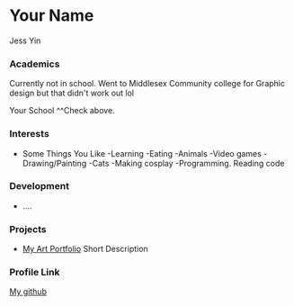 # Your Name
Jess Yin

### Academics
Currently not in school. Went to Middlesex Community college for Graphic design
 but that didn't work out lol

Your School
^^Check above.

### Interests

- Some Things You Like
-Learning
-Eating
-Animals
-Video games
-Drawing/Painting
-Cats 
-Making cosplay
-Programming. Reading code

### Development

- ....

### Projects

- [My Art Portfolio](https://jcat1504.github.io/artgallery/) Short Description

### Profile Link

[My github](https://github.com/jcat1504)
